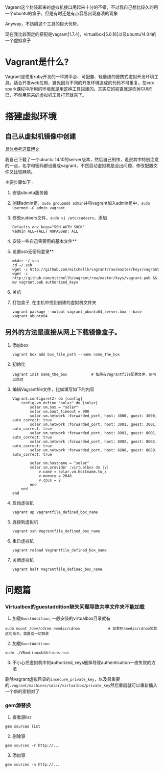 

Vagrant这个封装起来的虚拟机接口用起来十分的不错，不过我自己想比较久的用一个ubuntu的盒子，但是有时还是有点容易出现崩溃的现象

Anyway，不妨碍这个工具的巨大优势。

现在我比较固定的搭配是vagrant[1.7.4]，virtualbox[5.0.16]以及ubuntu14.04的一个虚拟盒子


# Vagrant是什么?

Vagrant是使用ruby开发的一种跨平台、可配置、轻量级的便携式虚拟开发环境工具。适合开发web应用，避免因为不同的开发环境造成的代码不可重复。在edx spark课程中所用的环境就是用这种工具搭建的。其实它的初衷就是砍掉GUI而已，不然用原来的虚拟机工具打开就完了。

# 搭建虚拟环境

## 自己从虚拟机镜像中创建


[具体参考这篇博文][make_vbox]

我自己下载了一个ubuntu 14.10的server版本，然后自己制作，说说其中特别注意的一点，名字和密码都设置成vagrant，不然启动虚拟机是会出问题，修改配置文件又比较麻烦。

主要步骤如下：

1. 安装ubuntu服务器

2. 创建admin组，`sudo groupadd admin`并将vagrant加入admin组中，`sudo usermod -G admin vagrant`
3. 修改sudoers文件，`sudo vi /etc/sudoers`，添加

	```
	Defaults env_keep="SSH_AUTH_SOCK"
	%admin ALL=(ALL) NOPASSWD: ALL
	```

4. 安装一些自己需要用的基本文件**

5. 设置ssh无密码登录**

	```
  	mkdir ~/.ssh
  	cd ~/.ssh
	wget -c http://github.com/mitchellh/vagrant/raw/master/keys/vagrant
	wget -c http://github.com/mitchellh/vagrant/raw/master/keys/vagrant.pub && mv vagrant.pub authorized_keys
	```

6. 关机

7. 打包盒子, 在主机中找到创建的虚拟机文件夹

    ```
	vagrant package --output vagrant_ubuntu64_server.box --base vagrant_ubuntu64
    ```

## 另外的方法是直接从网上下载镜像盒子。

1. 添加box

    ```
    vagrant box add box_file_path --name name_the_box
    ```

2. 初始化

    ```
    vagrant init name_the_box           # 如果有Vagrantfile配置文件，则可以跳过
    ```

3. 编辑Vagrantfile文件，比如填写如下的内容

    ```
    Vagrant.configure(2) do |config|
        config.vm.define "solar" do |solar|
            solar.vm.box = "solar"
            solar.vm.boot_timeout = 900
            solar.vm.network :forwarded_port, host: 3000, guest: 3000, auto_correct: true
            solar.vm.network :forwarded_port, host: 3001, guest: 3001, auto_correct: true
            solar.vm.network :forwarded_port, host: 8001, guest: 8001, auto_correct: true
            solar.vm.network :forwarded_port, host: 8002, guest: 8002, auto_correct: true
            solar.vm.network :forwarded_port, host: 8888, guest: 8888, auto_correct: true

            solar.vm.hostname = "solar"
            solar.vm.provider :virtualbox do |v|
                v.name = solar.vm.hostname.to_s
                v.memory = 2048
                v.cpus = 2
            end
        end
    end
    ```

4. 启动虚拟机

    ```
    vagrant up Vagrantfile_defined_box_name
    ```

5. 连接到虚拟机

    ```
    vagrant ssh Vagrantfile_defined_box_name
    ```

6. 重启虚拟机

    ```
    vagrant reload Vagrantfile_defined_box_name
    ```

7. 关闭虚拟机

    ```
    vagrant halt Vagrantfile_defined_box_name
    ```

# 问题篇

### Virtualbox的guestaddition缺失问题导致共享文件夹不能加载

1. 加载`GuestAddition`, 一般安装的virtualbox目录就有

```
sudo mount /dev/cdrom /media/cdrom             # 如果在/media/cdrom加载这句命令，需要切一切目录
```

2. 加载`GuestAddition`

```
sudo ./VBoxLinuxAdditions.run
```

3. 不小心把虚拟机中的authorized_keys删掉导致authentication一直失败的方法

删除vagrant虚拟目录的`insecure_private_key`，以及最重要的`.vagrant/machines/solar/virtualbox/private_key`然后重启就可以重新插入一个新的密钥对了

### gem源替换

1. 查看源list

```
gem sources list
```

2. 删除源

```
gem sources -r http://...
```

3. 添加源

```
gem sources -a http://...
```


[vagrant doc]: https://docs.vagrantup.com/v2/
[vagrant download]: http://www.vagrantup.com/downloads
[vbox]: https://www.virtualbox.org/wiki/Downloads
[vbox_list]: http://www.vagrantbox.es/
[make_vbox]: http://xuclv.blog.51cto.com/5503169/1239351
[vagrant github]: https://github.com/astaxie/Go-in-Action/blob/master/ebook/zh/01.2.md
[hadoop]: http://www.cnblogs.com/shishanyuan/p/4147580.html
